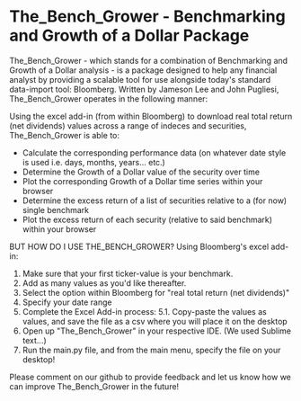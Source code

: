 The_Bench_Grower - Benchmarking and Growth of a Dollar Package
==============================================================

The_Bench_Grower - which stands for a combination of Benchmarking and Growth of a Dollar analysis - is a package 
designed to help any financial analyst by providing a scalable tool for use alongside today's standard 
data-import tool: Bloomberg. Written by Jameson Lee and John Pugliesi, The_Bench_Grower operates in
the following manner:

Using the excel add-in (from within Bloomberg) to download real total return (net dividends) values across a range of
indeces and securities, The_Bench_Grower is able to:
 - Calculate the corresponding performance data (on whatever date style is used i.e. days, months, years... etc.)
 - Determine the Growth of a Dollar value of the security over time
 - Plot the corresponding Growth of a Dollar time series within your browser
 - Determine the excess return of a list of securities relative to a (for now) single benchmark
 - Plot the excess return of each security (relative to said benchmark) within your browser

BUT HOW DO I USE THE_BENCH_GROWER?
Using Bloomberg's excel add-in:
 1. Make sure that your first ticker-value is your benchmark.
 2. Add as many values as you'd like thereafter.
 3. Select the option within Bloomberg for "real total return (net dividends)"
 4. Specify your date range
 5. Complete the Excel Add-in process:
 	5.1. Copy-paste the values as values, and save the file as a csv where you will place it on the desktop
 6. Open up "The_Bench_Grower" in your respective IDE. (We used Sublime text...)
 7. Run the main.py file, and from the main menu, specify the file on your desktop!

Please comment on our github to provide feedback and let us know how we can improve The_Bench_Grower in the future!

